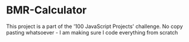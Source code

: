 # BMR-Calculator
This project is a part of the '100 JavaScript Projects' challenge. No copy pasting whatsoever - I am making sure I code everything from scratch
